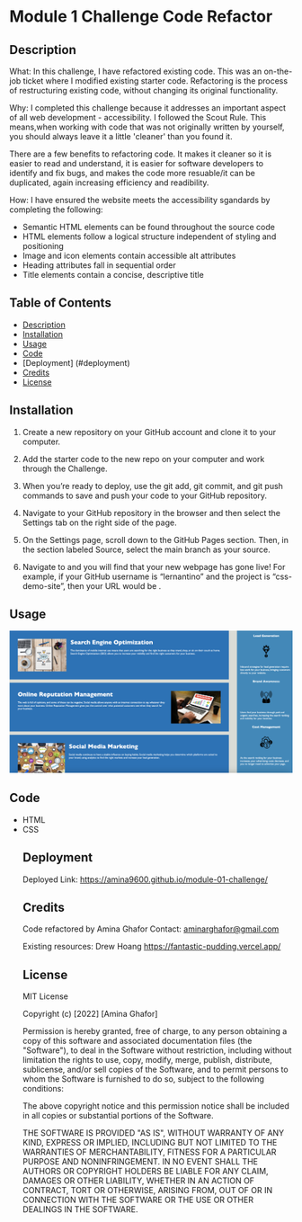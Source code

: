 # Module 1 Challenge Code Refactor

## Description 
What: In this challenge, I have refactored existing code. This was an on-the-job ticket where I modified existing starter code. Refactoring is the process of restructuring existing code, without changing its original functionality. 

Why: I completed this challenge because it addresses an important aspect of all web development - accessibility. I followed the Scout Rule. This means,when working with code that was not originally written by yourself, you should always leave it a little 'cleaner' than you found it. 

There are a few benefits to refactoring code. It makes it cleaner so it is easier to read and understand, it is easier for software developers to identify and fix bugs, and makes the code more resuable/it can be duplicated, again increasing efficiency and readibility. 

How: I have ensured the website meets the accessibility sgandards by completing the following: 
<ul>
  <li>Semantic HTML elements can be found throughout the source code</li>
  <li>HTML elements follow a logical structure independent of styling and positioning</li>
  <li>Image and icon elements contain accessible alt attributes</li>
  <li>Heading attributes fall in sequential order</li>
  <li>Title elements contain a concise, descriptive title</li>
</ul>

## Table of Contents

* [Description](#description)
* [Installation](#installation)
* [Usage](#usage)
* [Code](#code)
* [Deployment] (#deployment)
* [Credits](#credits)
* [License](#license)

## Installation

1. Create a new repository on your GitHub account and clone it to your computer.

2. Add the starter code to the new repo on your computer and work through the Challenge.

3. When you’re ready to deploy, use the git add, git commit, and git push commands to save and push your code to your GitHub repository.

4. Navigate to your GitHub repository in the browser and then select the Settings tab on the right side of the page.

5. On the Settings page, scroll down to the GitHub Pages section. Then, in the section labeled Source, select the main branch as your source.

6. Navigate to and you will find that your new webpage has gone live! For example, if your GitHub username is “lernantino” and the project is “css-demo-site”, then your URL would be .


## Usage 

 ![alt text](assets/images/screenshot.png)

## Code

<ul>
    <li>HTML</li>
    <li>CSS</li>

## Deployment 

Deployed Link: https://amina9600.github.io/module-01-challenge/

## Credits

Code refactored by Amina Ghafor
Contact: aminarghafor@gmail.com 

Existing resources: Drew Hoang https://fantastic-pudding.vercel.app/

## License

MIT License

Copyright (c) [2022] [Amina Ghafor]

Permission is hereby granted, free of charge, to any person obtaining a copy
of this software and associated documentation files (the "Software"), to deal
in the Software without restriction, including without limitation the rights
to use, copy, modify, merge, publish, distribute, sublicense, and/or sell
copies of the Software, and to permit persons to whom the Software is
furnished to do so, subject to the following conditions:

The above copyright notice and this permission notice shall be included in all
copies or substantial portions of the Software.

THE SOFTWARE IS PROVIDED "AS IS", WITHOUT WARRANTY OF ANY KIND, EXPRESS OR
IMPLIED, INCLUDING BUT NOT LIMITED TO THE WARRANTIES OF MERCHANTABILITY,
FITNESS FOR A PARTICULAR PURPOSE AND NONINFRINGEMENT. IN NO EVENT SHALL THE
AUTHORS OR COPYRIGHT HOLDERS BE LIABLE FOR ANY CLAIM, DAMAGES OR OTHER
LIABILITY, WHETHER IN AN ACTION OF CONTRACT, TORT OR OTHERWISE, ARISING FROM,
OUT OF OR IN CONNECTION WITH THE SOFTWARE OR THE USE OR OTHER DEALINGS IN THE
SOFTWARE.